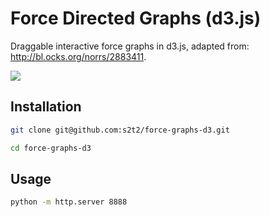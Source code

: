 # Force Directed Graphs (d3.js)

Draggable interactive force graphs in d3.js, adapted from: http://bl.ocks.org/norrs/2883411.

![](/docs/ezgif-4-eb3c40bbe84c.gif)

## Installation

```sh
git clone git@github.com:s2t2/force-graphs-d3.git

cd force-graphs-d3
```

## Usage

```sh
python -m http.server 8888
```
